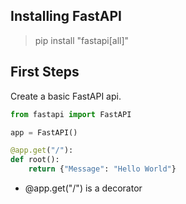 ## Installing FastAPI

> pip install "fastapi[all]"

## First Steps

Create a basic FastAPI api.

```python
from fastapi import FastAPI

app = FastAPI()

@app.get("/"):
def root():
    return {"Message": "Hello World"}
```

- @app.get("/") is a decorator 
